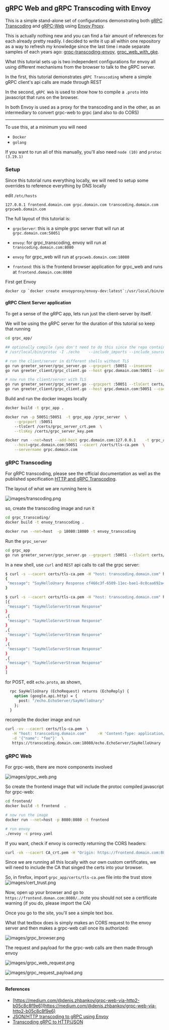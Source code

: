 ## gRPC Web and gRPC Transcoding with Envoy

This is a simple stand-alone set of configurations demonstrating both [gRPC Transcoding](https://google.aip.dev/127) and [gRPC-Web](https://github.com/grpc/grpc-web) using [Envoy Proxy](https://www.envoyproxy.io/).

This is actually nothing new and you can find a fair amount of references for each already pretty readily.  I decided to write it up all within one repository as a way to refresh my knowledge since the last time i made separate samples of each years ago: [grpc-transcoding-envoy](https://github.com/salrashid123/esp_docker/tree/master/grpc-transcoding-envoy), [grpc_web_with_gke](https://github.com/salrashid123/grpc_web_with_gke).

What this tutorial sets up is two independent configurations for envoy all using different mechanisms from the browser to talk to the gRPC server.

In the first, this tutorial demonstrates `gRPC Transcoding` where a simple gRPC client's api calls are made through REST

In the second, `gRPC Web` is used to show how to compile a `.proto` into javascript that runs on the browser. 

In both Envoy is used as a proxy for the transcoding and in the other, as an intermediary to convert grpc-web to grpc (and also to do CORS)

---

To use this, at a minimum you will need

* `Docker`
* `golang`

If you want to run all of this manually, you'll also need `node (10)` and `protoc (3.19.1)`

### Setup

Since this tutorial runs everything locally, we will need to setup some overrides to reference everything by DNS locally

edit `/etc/hosts`

```
127.0.0.1 frontend.domain.com grpc.domain.com transcoding.domain.com grpcweb.domain.com
```

The full layout of this tutorial is:

* `grpcServer`: this is a simple grpc server that will run at `grpc.domain.com:50051`
* `envoy`: for grpc_transcoding, envoy will run at `transcoding.domain.com:8080`

* `envoy` for grpc_web  will run at  `grpcweb.domain.com:18080`
* `frontend`: this is the frontend browser application for grpc_web and runs at `frontend.domain.com:8080`


First get Envoy

```bash
docker cp `docker create envoyproxy/envoy-dev:latest`:/usr/local/bin/envoy .
```

#### gRPC Client Server application

To get a sense of the gRPC app, lets run just the client-server by itself.

We will be using the gRPC server for the duration of this tutorial so keep that running

```bash
cd grpc_app/

## optionally compile (you don't need to do this since the repo contains this already)
# /usr/local/bin/protoc -I ./echo    --include_imports --include_source_info   --descriptor_set_out=echo/echo.proto.pb   --go_opt=paths=source_relative   --go_out=plugins=grpc:./echo/ echo/echo.proto

# run the client/server in different shells without TLS
go run greeter_server/grpc_server.go --grpcport :50051 --insecure  
go run greeter_client/grpc_client.go --host grpc.domain.com:50051 --insecure
```

```bash
# now run the client/server with TLS
go run greeter_server/grpc_server.go --grpcport :50051 --tlsCert certs/grpc_server_crt.pem --tlsKey certs/grpc_server_key.pem
go run greeter_client/grpc_client.go --host grpc.domain.com:50051 --cacert certs/tls-ca.pem --servername grpc.domain.com -skipHealthCheck
```

Build and run the docker images locally

```bash
docker build -t grpc_app .

docker run -p 50051:50051  -t grpc_app /grpc_server  \
    --grpcport :50051
    --tlsCert /certs/grpc_server_crt.pem  \
    --tlsKey /certs/grpc_server_key.pem

docker run --net=host --add-host grpc.domain.com:127.0.0.1    -t grpc_app /grpc_client  \
    --host=grpc.domain.com:50051 --cacert /certs/tls-ca.pem  \
    --servername grpc.domain.com
```

### gRPC Transcoding

For gRPC transcoding, please see the official documentation as well as the published specification [HTTP and gRPC Transcoding](https://google.aip.dev/127).


The layout of what we are running here is

![images/transcoding.png](images/transcoding.png)

so, create the transcoding image and run it

```bash
cd grpc_transcoding/
docker build -t envoy_transcoding .

docker run --net=host  -p 18080:18080 -t envoy_transcoding
```

Run the `grpc_server`
```bash
cd grpc_app
go run greeter_server/grpc_server.go --grpcport :50051 --tlsCert certs/grpc_server_crt.pem --tlsKey certs/grpc_server_key.pem
```

In a new shell, use `curl` and `REST` api calls to call the grpc server:

```bash
$ curl -s --cacert certs/tls-ca.pem -H "host: transcoding.domain.com" https://transcoding.domain.com:18080/echo.EchoServer/SayHelloUnary/hi
{
 "message": "SayHelloUnary Response cf466c3f-6509-11ec-bae1-8c8caa692a4f"
}
```

```bash
$ curl -s --cacert certs/tls-ca.pem -H "host: transcoding.domain.com" https://transcoding.domain.com:18080/echo.EchoServer/SayHelloServerStream/hi
[{
 "message": "SayHelloServerStream Response"
}
,{
 "message": "SayHelloServerStream Response"
}
,{
 "message": "SayHelloServerStream Response"
}
,{
 "message": "SayHelloServerStream Response"
}
,{
 "message": "SayHelloServerStream Response"
}
]
```

for POST, edit `echo.proto`, as shown, 

```proto
  rpc SayHelloUnary (EchoRequest) returns (EchoReply) {
    option (google.api.http) = {
      post: "/echo.EchoServer/SayHelloUnary"
    };  
  }
```

recompile the docker image and run

```bash
curl -vv --cacert certs/tls-ca.pem  \
   -H "host: transcoding.domain.com"     -H 'Content-Type: application/json'  \
   -d '{"name": "foo"}'  \
   https://transcoding.domain.com:18080/echo.EchoServer/SayHelloUnary

```


### gRPC Web

For grpc-web, there are more components involved

![images/grpc_web.png](images/grpc_web.png)


So create the frontend image that will include the protoc compiled javascript for grpc-web:

```bash
cd frontend/
docker build -t frontend  .

# now run the image
docker run --net=host -p 8080:8080 -t frontend

# run envoy
./envoy -c proxy.yaml
```

If you want, check if envoy is correctly returning the CORS headers:

```bash
curl -vk --cacert CA_crt.pem -H "Origin: https://frontend.domain.com:8080"     -H "Access-Control-Request-Method: GET"     -H "Access-Control-Request-Headers: Authorization, X-grpc-web"     -H "host: grpcweb.domain.com" -X OPTIONS  https://grpcweb.domain.com:18080/echo.EchoServer
```

Since we are running all this locally with our own custom certificates, we will need to include the CA that singed the certs into your browser.

So, in firefox, import `grpc_app/certs/tls-ca.pem` file into the trust store
![images/cert_trust.png](images/cert_trust.png)


Now, open up your browser and go to `https://frontend.doman.com:8080/`...note you should not see a certificate warning (if you do, please import the CA)

Once you go to the site, you'll see a simple text box.

What that textbox does is simply makes an CORS request to the envoy server and then makes a grpc-web call once its authorized:

![images/grpc_browser.png](images/grpc_browser.png)

The request and payload for the grpc-web calls are then made through envoy

![images/grpc_web_request.png](images/grpc_web_request.png)

![images/grpc_request_payload.png](images/grpc_request_payload.png)


---

#### References

* [https://medium.com/@denis.zhbankov/grpc-web-via-http2-b05c8c8f9e6](https://medium.com/@denis.zhbankov/grpc-web-via-http2-b05c8c8f9e6)
* [JSON/HTTP transcoding to gRPC using Envoy](https://errindam.medium.com/json-http-transcoding-to-grpc-using-envoy-934ffe343983)
* [Transcoding gRPC to HTTP/JSON](https://www.vijaykonnackal.com/json-grpc-transcoding/)
